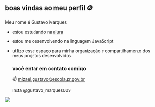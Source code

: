 ## boas vindas ao meu perfil 🪙

Meu nome é Gustavo Marques 

- estou estudando na [alura](https://www.alura.com.br)
- estou me desenvolvendo na linguagem JavaScript
- utilizo esse espaço para minha organização e compartilhamento dos meus projetos desenvolvidos

  ### você entar em contato comigo
  📫 mizael.gustavo@escola.pr.gov.br
  
   insta @gustavo_marques009

![](https://media1.tenor.com/m/WWuKr0zRdGYAAAAC/messi.gif)
